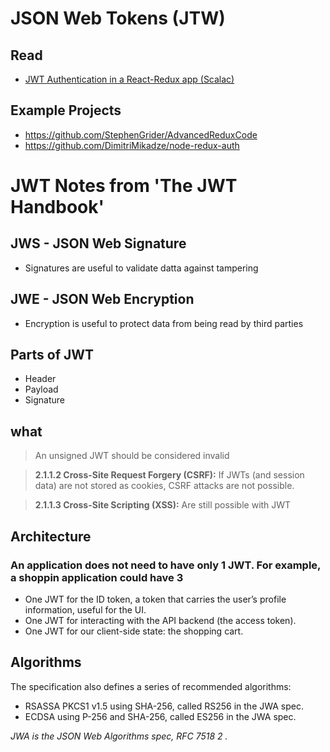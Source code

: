 # JSON Web Tokens (JTW)


## Read
- [JWT Authentication in a React-Redux app (Scalac)](https://blog.scalac.io/react-redux-jwt-authentication.html)

## Example Projects
- https://github.com/StephenGrider/AdvancedReduxCode
- https://github.com/DimitriMikadze/node-redux-auth



# JWT Notes from 'The JWT Handbook'

## JWS - JSON Web Signature
- Signatures are useful to validate datta against tampering

## JWE - JSON Web Encryption
- Encryption is useful to protect data from being read by third parties

## Parts of JWT
- Header
- Payload
- Signature


## what

> An unsigned JWT should be considered invalid

> **2.1.1.2 Cross-Site Request Forgery (CSRF):**
> If JWTs (and session data) are not stored as cookies, CSRF attacks
are not possible.

> **2.1.1.3 Cross-Site Scripting (XSS):**
> Are still possible with JWT

## Architecture
### An application does not need to have only 1 JWT. For example, a shoppin application could have 3
- One JWT for the ID token, a token that carries the user’s profile information, useful for the
UI.
- One JWT for interacting with the API backend (the access token).
- One JWT for our client-side state: the shopping cart.

## Algorithms
The specification also defines a series of recommended algorithms:
- RSASSA PKCS1 v1.5 using SHA-256, called RS256 in the JWA spec.
- ECDSA using P-256 and SHA-256, called ES256 in the JWA spec.

*JWA is the JSON Web Algorithms spec, RFC 7518 2 .*